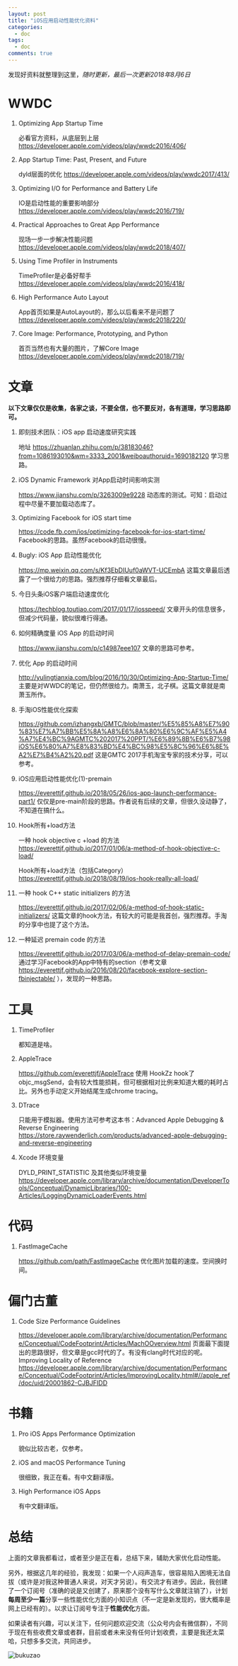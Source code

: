 ```yaml
---
layout: post
title: "iOS应用启动性能优化资料"
categories:
  - doc
tags:
  - doc
comments: true
---
```


发现好资料就整理到这里，*随时更新，最后一次更新2018年8月6日*

<!-- more -->


# WWDC

1. Optimizing App Startup Time
    
    必看官方资料，从底层到上层 <https://developer.apple.com/videos/play/wwdc2016/406/>
    
2. App Startup Time: Past, Present, and Future
    
    dyld层面的优化 <https://developer.apple.com/videos/play/wwdc2017/413/>
    
3. Optimizing I/O for Performance and Battery Life
    
    IO是启动性能的重要影响部分 <https://developer.apple.com/videos/play/wwdc2016/719/>
    
4. Practical Approaches to Great App Performance
    
    现场一步一步解决性能问题 <https://developer.apple.com/videos/play/wwdc2018/407/>
    
5. Using Time Profiler in Instruments
    
    TimeProfiler是必备好帮手 <https://developer.apple.com/videos/play/wwdc2016/418/>
    
6. High Performance Auto Layout
    
    App首页如果是AutoLayout的，那么以后看来不是问题了 <https://developer.apple.com/videos/play/wwdc2018/220/>
    
7. Core Image: Performance, Prototyping, and Python
    
    首页当然也有大量的图片，了解Core Image <https://developer.apple.com/videos/play/wwdc2018/719/>

# 文章

**以下文章仅仅是收集，各家之谈，不要全信，也不要反对，各有道理，学习思路即可。**

1. 即刻技术团队：iOS app 启动速度研究实践
    
    地址 <https://zhuanlan.zhihu.com/p/38183046?from=1086193010&wm=3333_2001&weiboauthoruid=1690182120>
    学习思路。

2. iOS Dynamic Framework 对App启动时间影响实测
    
    <https://www.jianshu.com/p/3263009e9228>
    动态库的测试。可知：启动过程中尽量不要加载动态库了。

3. Optimizing Facebook for iOS start time
    
    <https://code.fb.com/ios/optimizing-facebook-for-ios-start-time/>
    Facebook的思路。虽然Facebook的启动很慢。
    
4. Bugly: iOS App 启动性能优化
    
    <https://mp.weixin.qq.com/s/Kf3EbDIUuf0aWVT-UCEmbA>
    这篇文章最后透露了一个很给力的思路。强烈推荐仔细看文章最后。
    
5. 今日头条iOS客户端启动速度优化
    
    <https://techblog.toutiao.com/2017/01/17/iosspeed/>
    文章开头的信息很多，但减少代码量，貌似很难行得通。
    
6. 如何精确度量 iOS App 的启动时间
    
    <https://www.jianshu.com/p/c14987eee107>
    文章的思路可参考。

7. 优化 App 的启动时间
    
    <http://yulingtianxia.com/blog/2016/10/30/Optimizing-App-Startup-Time/>
    主要是对WWDC的笔记，但仍然很给力。南萧玉，北子棋。这篇文章就是南萧玉所作。
    
8. 手淘iOS性能优化探索
    
    <https://github.com/izhangxb/GMTC/blob/master/%E5%85%A8%E7%90%83%E7%A7%BB%E5%8A%A8%E6%8A%80%E6%9C%AF%E5%A4%A7%E4%BC%9AGMTC%202017%20PPT/%E6%89%8B%E6%B7%98iOS%E6%80%A7%E8%83%BD%E4%BC%98%E5%8C%96%E6%8E%A2%E7%B4%A2%20.pdf>
    这是GMTC 2017手机淘宝专家的技术分享，可以参考。

9. iOS应用启动性能优化(1)-premain
    
    <https://everettjf.github.io/2018/05/26/ios-app-launch-performance-part1/>
    仅仅是pre-main阶段的思路。作者说有后续的文章，但很久没动静了，不知道在搞什么。

10. Hook所有+load方法
    
    一种 hook objective c +load 的方法 <https://everettjf.github.io/2017/01/06/a-method-of-hook-objective-c-load/>
    
    Hook所有+load方法（包括Category）
 <https://everettjf.github.io/2018/08/19/ios-hook-really-all-load/>
    
11. 一种 hook C++ static initializers 的方法
    
    <https://everettjf.github.io/2017/02/06/a-method-of-hook-static-initializers/>
    这篇文章的hook方法，有较大的可能是我首创，强烈推荐。手淘的分享中也提了这个方法。

12. 一种延迟 premain code 的方法
    
    <https://everettjf.github.io/2017/03/06/a-method-of-delay-premain-code/>
    通过学习Facebook的App中特有的section（参考文章 <https://everettjf.github.io/2016/08/20/facebook-explore-section-fbinjectable/> ），发现的一种思路。

    
# 工具

1. TimeProfiler
    
    都知道是啥。
    
2. AppleTrace
    
    <https://github.com/everettjf/AppleTrace>
    使用 HookZz hook了objc_msgSend，会有较大性能损耗，但可根据相对比例来知道大概的耗时占比。另外也手动定义开始结尾生成chrome tracing。
    
3. DTrace
    
    只能用于模拟器。使用方法可参考这本书：Advanced Apple Debugging & Reverse Engineering <https://store.raywenderlich.com/products/advanced-apple-debugging-and-reverse-engineering>
    
4. Xcode 环境变量
    
    DYLD_PRINT_STATISTIC 及其他类似环境变量 <https://developer.apple.com/library/archive/documentation/DeveloperTools/Conceptual/DynamicLibraries/100-Articles/LoggingDynamicLoaderEvents.html>

# 代码

1. FastImageCache
    
    <https://github.com/path/FastImageCache>
    优化图片加载的速度。空间换时间。


# 偏门古董

1. Code Size Performance Guidelines
    
    <https://developer.apple.com/library/archive/documentation/Performance/Conceptual/CodeFootprint/Articles/MachOOverview.html>
    页面最下面提出的思路很好，但文章是gcc时代的了。有没有clang时代对应的呢。
    Improving Locality of Reference <https://developer.apple.com/library/archive/documentation/Performance/Conceptual/CodeFootprint/Articles/ImprovingLocality.html#//apple_ref/doc/uid/20001862-CJBJFIDD>

# 书籍

1. Pro iOS Apps Performance Optimization
    
    貌似比较古老，仅参考。
    
2. iOS and macOS Performance Tuning
    
    很细致，我正在看。有中文翻译版。
    
3. High Performance iOS Apps
    
    有中文翻译版。




# 总结

上面的文章我都看过，或者至少是正在看，总结下来，辅助大家优化启动性能。

另外，根据这几年的经验，我发现：如果一个人闷声造车，很容易陷入困境无法自拔（或许是对我这种普通人来说，对天才另说）。有交流才有进步。因此，我创建了一个订阅号（准确的说是又创建了，原来那个没有写什么文章就注销了），计划**每周至少一篇**分享一些性能优化方面的小知识点（不一定是新发现的，很大概率是网上已经有的）。以求让订阅号专注于**性能优化**方面。

如果读者有兴趣，可以关注下，任何问题欢迎交流（公众号内会有微信群），不同于现在有些收费文章或者群，目前或者未来没有任何计划收费，主要是我还太菜哈，只想多多交流，共同进步。

![bukuzao](https://everettjf.github.io/images/fun.jpg)



